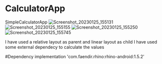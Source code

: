 # CalculatorApp
SimpleCalculatorApp
![Screenshot_20230125_155131](https://user-images.githubusercontent.com/101632815/214539698-081c7746-c479-4dc4-bc1f-401f79be0844.png)
![Screenshot_20230125_155155](https://user-images.githubusercontent.com/101632815/214539709-6b09cd03-cefb-4447-bc8b-f935f184ef0b.png)
![Screenshot_20230125_155250](https://user-images.githubusercontent.com/101632815/214539719-5d84493e-523a-4b08-b540-dc0091b599a3.png)
![Screenshot_20230125_155745](https://user-images.githubusercontent.com/101632815/214539728-9878e2f8-179c-49a5-8b34-a61775ccb5d5.png)

I have used a relative layout as parent and linear layout as child 
I have used some external dependecy to calculate the values 

#Dependency
implementation 'com.faendir.rhino:rhino-android:1.5.2'
